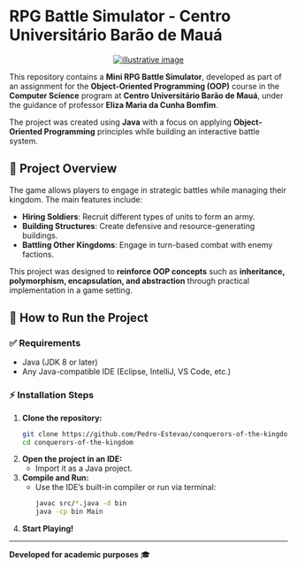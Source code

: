 # RPG Battle Simulator - Centro Universitário Barão de Mauá

<p style="text-align: center;">
    <a href="https://www.baraodemaua.br">
        <img src="https://res.cloudinary.com/dge3g9rcw/image/upload/v1739917377/github/poijmfpf5wgzudkbxihw.jpg" alt="illustrative image" />
    </a>
</p>

This repository contains a **Mini RPG Battle Simulator**, developed as part of an assignment for the **Object-Oriented Programming (OOP)** course in the **Computer Science** program at **Centro Universitário Barão de Mauá**, under the guidance of professor **Eliza Maria da Cunha Bomfim**.

The project was created using **Java** with a focus on applying **Object-Oriented Programming** principles while building an interactive battle system.

## 🏰 Project Overview
The game allows players to engage in strategic battles while managing their kingdom. The main features include:

- **Hiring Soldiers**: Recruit different types of units to form an army.
- **Building Structures**: Create defensive and resource-generating buildings.
- **Battling Other Kingdoms**: Engage in turn-based combat with enemy factions.

This project was designed to **reinforce OOP concepts** such as **inheritance, polymorphism, encapsulation, and abstraction** through practical implementation in a game setting.

## 🚀 How to Run the Project

### ✅ Requirements
- Java (JDK 8 or later)
- Any Java-compatible IDE (Eclipse, IntelliJ, VS Code, etc.)

### ⚡ Installation Steps
1. **Clone the repository:**
   ```bash
   git clone https://github.com/Pedro-Estevao/conquerors-of-the-kingdom
   cd conquerors-of-the-kingdom
   ```
2. **Open the project in an IDE:**
   - Import it as a Java project.
3. **Compile and Run:**
   - Use the IDE’s built-in compiler or run via terminal:
     ```bash
     javac src/*.java -d bin
     java -cp bin Main
     ```
4. **Start Playing!**

---

**Developed for academic purposes** 🎓

